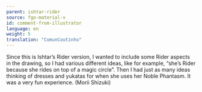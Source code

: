 ```yaml
---
parent: ishtar-rider
source: fgo-material-v
id: comment-from-illustrator
language: en
weight: 5
translation: "ComunCoutinho"
---
```


Since this is Ishtar’s Rider version, I wanted to include some Rider aspects in the drawing, so I had various different ideas, like for example, “she’s Rider because she rides on top of a magic circle”. Then I had just as many ideas thinking of dresses and yukatas for when she uses her Noble Phantasm. It was a very fun experience. (Morii Shizuki)
